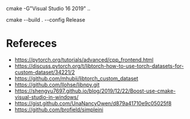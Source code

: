 cmake -G"Visual Studio 16 2019"  ..

cmake --build . --config Release

# Refereces
- https://pytorch.org/tutorials/advanced/cpp_frontend.html
- https://discuss.pytorch.org/t/libtorch-how-to-use-torch-datasets-for-custom-dataset/34221/2
- https://github.com/mhubii/libtorch_custom_dataset
- https://github.com/llohse/libnpy.git
- https://shengyu7697.github.io/blog/2019/12/22/Boost-use-cmake-visual-studio-in-windows/
- https://gist.github.com/UnaNancyOwen/d879a41710e9c05025f8
- https://github.com/brofield/simpleini